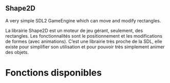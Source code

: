 ## Shape2D
A very simple SDL2 GameEngine which can move and modify rectangles.

La librairie Shape2D est un moteur de jeu gérant, seulement, des rectangles. Les fonctionnalités sont le positionnement et les modifications de formes (avec animations). C’est une librairie très proche de la SDL, elle existe pour simplifier son utilisation et pour pouvoir très simplement animer des objets.



# Fonctions disponibles


